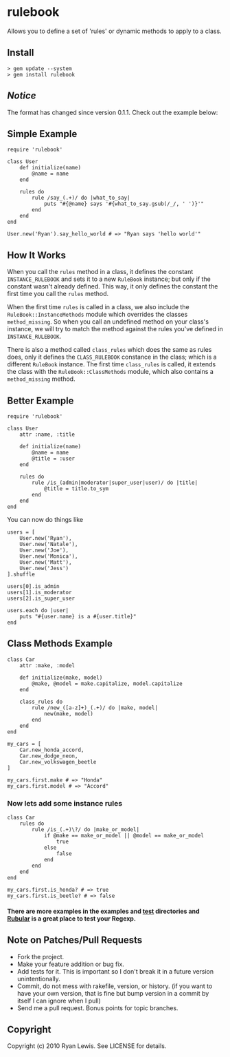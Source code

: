 # rulebook

Allows you to define a set of 'rules' or dynamic methods to apply to a class.

## Install

    > gem update --system
    > gem install rulebook

## _Notice_

The format has changed since version 0.1.1. Check out the example below:

## Simple Example

    require 'rulebook'
    
    class User
        def initialize(name)
            @name = name
        end
        
        rules do
            rule /say_(.+)/ do |what_to_say|
                puts "#{@name} says '#{what_to_say.gsub(/_/, ' ')}'"
            end
        end
    end
    
    User.new('Ryan').say_hello_world # => "Ryan says 'hello world'"

## How It Works

When you call the `rules` method in a class, it defines the constant `INSTANCE_RULEBOOK` and sets it to a new `RuleBook` instance; but only if the constant wasn't already defined. This way, it only defines the constant the first time you call the `rules` method.

When the first time `rules` is called in a class, we also include the `RuleBook::InstanceMethods` module which overrides the classes `method_missing`. So when you call an undefined method on your class's instance, we will try to match the method against the rules you've defined in `INSTANCE_RULEBOOK`.

There is also a method called `class_rules` which does the same as rules does, only it defines the `CLASS_RULEBOOK` constance in the class; which is a different `RuleBook` instance. The first time `class_rules` is called, it extends the class with the `RuleBook::ClassMethods` module, which also contains a `method_missing` method.

## Better Example

    require 'rulebook'
    
    class User
        attr :name, :title
        
        def initialize(name)
            @name = name
            @title = :user
        end
        
        rules do
            rule /is_(admin|moderator|super_user|user)/ do |title|
                @title = title.to_sym
            end
        end
    end
    
You can now do things like

    users = [
        User.new('Ryan'),
        User.new('Natale'),
        User.new('Joe'),
        User.new('Monica'),
        User.new('Matt'),
        User.new('Jess')
    ].shuffle
    
    users[0].is_admin
    users[1].is_moderator
    users[2].is_super_user
    
    users.each do |user|
        puts "#{user.name} is a #{user.title}"
    end

## Class Methods Example

    class Car
        attr :make, :model
        
        def initialize(make, model)
            @make, @model = make.capitalize, model.capitalize
        end
        
        class_rules do
            rule /new_([a-z]+)_(.+)/ do |make, model|
                new(make, model)
            end
        end
    end
    
    my_cars = [
        Car.new_honda_accord,
        Car.new_dodge_neon,
        Car.new_volkswagen_beetle
    ]
    
    my_cars.first.make # => "Honda"
    my_cars.first.model # => "Accord"

### Now lets add some instance rules

    class Car
        rules do
            rule /is_(.+)\?/ do |make_or_model|
                if @make == make_or_model || @model == make_or_model
                    true
                else
                    false
                end
            end
        end
    end
    
    my_cars.first.is_honda? # => true
    my_cars.first.is_beetle? # => false

#### There are more examples in the examples and [test][1] directories and [Rubular][2] is a great place to test your Regexp.

## Note on Patches/Pull Requests
 
* Fork the project.
* Make your feature addition or bug fix.
* Add tests for it. This is important so I don't break it in a
  future version unintentionally.
* Commit, do not mess with rakefile, version, or history.
  (if you want to have your own version, that is fine but bump version in a commit by itself I can ignore when I pull)
* Send me a pull request. Bonus points for topic branches.

## Copyright

Copyright (c) 2010 Ryan Lewis. See LICENSE for details.


[1]: http://github.com/c00lryguy/rulebook/tree/master/test/
[2]: http://rubular.com/